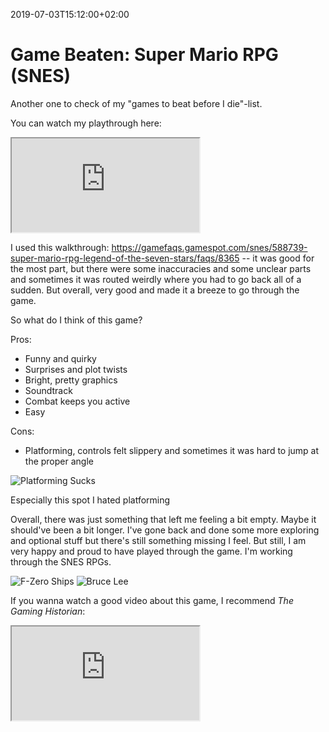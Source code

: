 2019-07-03T15:12:00+02:00
# Game Beaten: Super Mario RPG (SNES)

Another one to check of my "games to beat before I die"-list. 

You can watch my playthrough here: 

<div class="video-container">
<iframe class="embed-responsive-item" src="https://www.youtube.com/embed/qmM2roUy-9w"></iframe>
</div>

I used this walkthrough: https://gamefaqs.gamespot.com/snes/588739-super-mario-rpg-legend-of-the-seven-stars/faqs/8365 -- it was good for the most part, but there were some inaccuracies and some unclear parts and sometimes it was routed weirdly where you had to go back all of a sudden. But overall, very good and made it a breeze to go through the game.

So what do I think of this game? 

Pros: 

+ Funny and quirky
+ Surprises and plot twists
+ Bright, pretty graphics
+ Soundtrack
+ Combat keeps you active 
+ Easy

Cons:

- Platforming, controls felt slippery and sometimes it was hard to jump at the proper angle

![Platforming Sucks](https://lambdan.se/img/obs64_2019-07-01_00-34-41.png)
<figcaption>Especially this spot I hated platforming</figcaption>


Overall, there was just something that left me feeling a bit empty. Maybe it should've been a bit longer. I've gone back and done some more exploring and optional stuff but there's still something missing I feel. 
But still, I am very happy and proud to have played through the game. I'm working through the SNES RPGs.

![F-Zero Ships](https://lambdan.se/img/obs64_2019-07-01_15-31-29.png)
![Bruce Lee](https://lambdan.se/img/obs64_2019-06-30_12-35-56.png)

If you wanna watch a good video about this game, I recommend _The Gaming Historian_:

<div class="video-container">
<iframe class="embed-responsive-item" src="https://www.youtube.com/embed/khJ8iqMWdMI"></iframe>
</div>